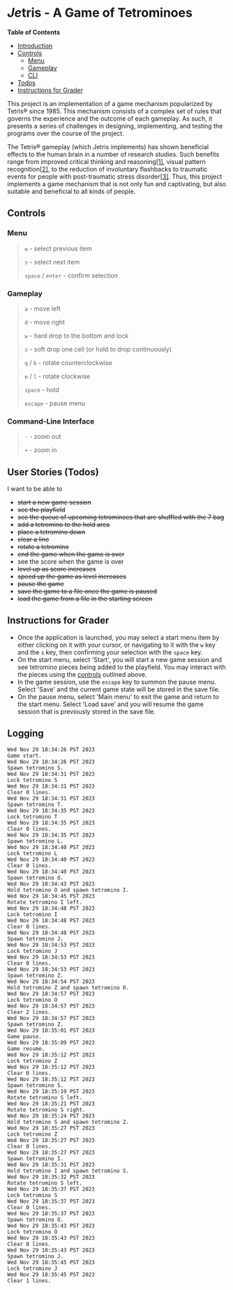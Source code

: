 # *Je*tris - A Game of Tetrominoes

**Table of Contents**

- [Introduction](#introduction)
- [Controls](#controls)
    - [Menu](#menu)
    - [Gameplay](#gameplay)
    - [CLI](#cli)
- [Todos](#todos)
- [Instructions for Grader](#grader)

<a id="introduction" />

This project is an implementation of a game mechanism popularized by Tetris® since 1985. This mechanism consists of a complex set of rules that governs the experience and the outcome of each gameplay. As such, it presents a series of challenges in designing, implementing, and testing the programs over the course of the project.

The Tetris® gameplay (which Jetris implements) has shown beneficial effects to the human brain in a number of research studies. Such benefits range from improved critical thinking and reasoning[[1]](https://doi.org/10.1186%2F1756-0500-2-174), visual pattern recognition[[2]](https://doi.org/10.1126/science.290.5490.350), to the reduction of involuntary flashbacks to traumatic events for people with post-traumatic stress disorder[[3]](https://web.archive.org/web/20201101090805/https://www.nhs.uk/news/mental-health/can-playing-tetris-help-prevent-ptsd/). Thus, this project implements a game mechanism that is not only fun and captivating, but also suitable and beneficial to all kinds of people.

## Controls

### Menu

> `w` - select previous item
>
> `s` - select next item
>
> `space` / `enter` - confirm selection

### Gameplay

> `a` - move left
>
> `d` - move right
>
> `w` - hard drop to the bottom and lock
>
> `s` - soft drop one cell (or hold to drop continuously)
>
> `q` / `k` - rotate counterclockwise
>
> `e` / `l` - rotate clockwise
>
> `space` - hold
>
> `escape` - pause menu

<a id="cli" />

### Command-Line Interface

> `-` - zoom out
>
> `+` - zoom in

<a id="todos" />

## User Stories (Todos)

I want to be able to

- ~~start a new game session~~
- ~~see the playfield~~
- ~~see the queue of upcoming tetrominoes that are shuffled with the 7 bag~~
- ~~add a tetromino to the hold area~~
- ~~place a tetromino down~~
- ~~clear a line~~
- ~~rotate a tetromino~~
- ~~end the game when the game is over~~
- see the score when the game is over
- ~~level up as score increases~~
- ~~speed up the game as level increases~~
- ~~pause the game~~
- ~~save the game to a file once the game is paused~~
- ~~load the game from a file in the starting screen~~

<a id="grader" />

## Instructions for Grader

- Once the application is launched, you may select a start menu item by either clicking on it with your cursor, or navigating to it with the `w` key and the `s` key, then confirming your selection with the `space` key.
- On the start menu, select 'Start', you will start a new game session and see tetromino pieces being added to the playfield. You may interact with the pieces using the [controls](#gameplay) outlined above.
- In the game session, use the `escape` key to summon the pause menu. Select 'Save' and the current game state will be stored in the save file.
- On the pause menu, select 'Main menu' to exit the game and return to the start menu. Select 'Load save' and you will resume the game session that is previously stored in the save file.

## Logging

```text
Wed Nov 29 18:34:26 PST 2023
Game start.
Wed Nov 29 18:34:26 PST 2023
Spawn tetromino S.
Wed Nov 29 18:34:31 PST 2023
Lock tetromino S
Wed Nov 29 18:34:31 PST 2023
Clear 0 lines.
Wed Nov 29 18:34:31 PST 2023
Spawn tetromino T.
Wed Nov 29 18:34:35 PST 2023
Lock tetromino T
Wed Nov 29 18:34:35 PST 2023
Clear 0 lines.
Wed Nov 29 18:34:35 PST 2023
Spawn tetromino L.
Wed Nov 29 18:34:40 PST 2023
Lock tetromino L
Wed Nov 29 18:34:40 PST 2023
Clear 0 lines.
Wed Nov 29 18:34:40 PST 2023
Spawn tetromino O.
Wed Nov 29 18:34:43 PST 2023
Hold tetromino O and spawn tetromino I.
Wed Nov 29 18:34:45 PST 2023
Rotate tetromino I left.
Wed Nov 29 18:34:48 PST 2023
Lock tetromino I
Wed Nov 29 18:34:48 PST 2023
Clear 0 lines.
Wed Nov 29 18:34:48 PST 2023
Spawn tetromino J.
Wed Nov 29 18:34:53 PST 2023
Lock tetromino J
Wed Nov 29 18:34:53 PST 2023
Clear 0 lines.
Wed Nov 29 18:34:53 PST 2023
Spawn tetromino Z.
Wed Nov 29 18:34:54 PST 2023
Hold tetromino Z and spawn tetromino O.
Wed Nov 29 18:34:57 PST 2023
Lock tetromino O
Wed Nov 29 18:34:57 PST 2023
Clear 2 lines.
Wed Nov 29 18:34:57 PST 2023
Spawn tetromino Z.
Wed Nov 29 18:35:01 PST 2023
Game pause.
Wed Nov 29 18:35:09 PST 2023
Game resume.
Wed Nov 29 18:35:12 PST 2023
Lock tetromino Z
Wed Nov 29 18:35:12 PST 2023
Clear 0 lines.
Wed Nov 29 18:35:12 PST 2023
Spawn tetromino S.
Wed Nov 29 18:35:19 PST 2023
Rotate tetromino S left.
Wed Nov 29 18:35:21 PST 2023
Rotate tetromino S right.
Wed Nov 29 18:35:24 PST 2023
Hold tetromino S and spawn tetromino Z.
Wed Nov 29 18:35:27 PST 2023
Lock tetromino Z
Wed Nov 29 18:35:27 PST 2023
Clear 0 lines.
Wed Nov 29 18:35:27 PST 2023
Spawn tetromino I.
Wed Nov 29 18:35:31 PST 2023
Hold tetromino I and spawn tetromino S.
Wed Nov 29 18:35:32 PST 2023
Rotate tetromino S left.
Wed Nov 29 18:35:37 PST 2023
Lock tetromino S
Wed Nov 29 18:35:37 PST 2023
Clear 0 lines.
Wed Nov 29 18:35:37 PST 2023
Spawn tetromino O.
Wed Nov 29 18:35:43 PST 2023
Lock tetromino O
Wed Nov 29 18:35:43 PST 2023
Clear 0 lines.
Wed Nov 29 18:35:43 PST 2023
Spawn tetromino J.
Wed Nov 29 18:35:45 PST 2023
Lock tetromino J
Wed Nov 29 18:35:45 PST 2023
Clear 1 lines.
```
